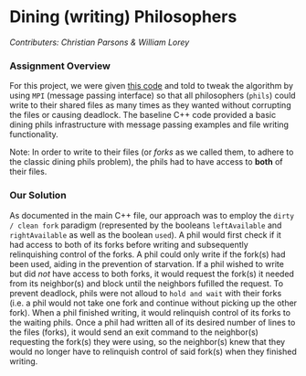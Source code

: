 # Dining (writing) Philosophers

*Contributers: Christian Parsons & William Lorey*

### Assignment Overview

For this project, we were given [this code](https://github.com/wwlorey/dining-philosophers/commit/5cd92812890c10e140840067245581f4c8d65ea7#diff-57049a8364d01c5163dc3cc8a9491cb3R1)
and told to tweak the algorithm by using `MPI` (message passing interface) so that all philosophers (`phils`) could write to their shared files as many times as they wanted without corrupting 
the files or causing deadlock. The baseline C++ code provided a basic dining phils infrastructure with message passing examples and 
file writing functionality.

Note: In order to write to their files (or *forks* as we called them, to adhere to the classic dining phils problem), the phils had to have access
to **both** of their files.

### Our Solution

As documented in the main C++ file, our approach was to employ the `dirty / clean fork` paradigm (represented by the booleans `leftAvailable`
and `rightAvailable` as well as the boolean `used`). A phil would first check if it had access to both of its forks before writing and subsequently relinquishing control of the forks.
A phil could only write if the fork(s) had been used, aiding in the prevention of starvation.
If a phil wished to write but did *not* have access to both forks, it would request the fork(s) it needed from its neighbor(s) and block until
the neighbors fufilled the request. To prevent deadlock, phils were not alloud to `hold and wait` with their forks (i.e. a phil would not take one fork
and continue without picking up the other fork). When a phil finished writing, it would relinquish control of its forks to the waiting phils. 
Once a phil had written all of its desired number of lines to the files (forks), it would send
an exit command to the neighbor(s) requesting the fork(s) they were using, so the neighbor(s) knew that they would no longer have to relinquish control
of said fork(s) when they finished writing.
